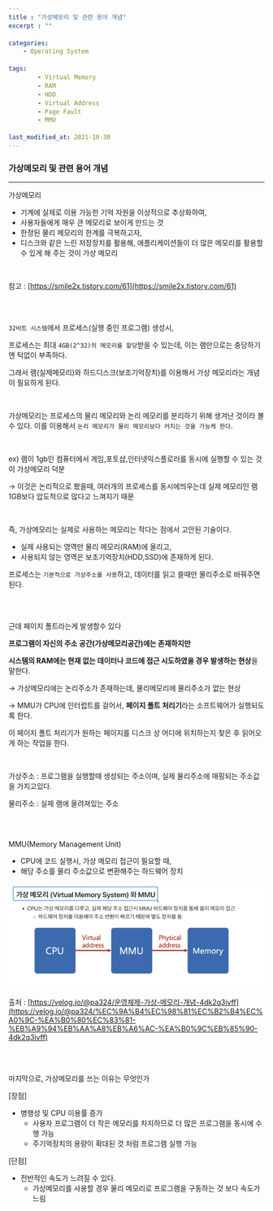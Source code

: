 ```yaml
---
title : "가상메모리 및 관련 용어 개념"
excerpt : ""

categories:
    - Operating System

tags:
        - Virtual Memory
        - RAM
        - HDD
        - Virtual Address
        - Page Fault
        - MMU
        
last_modified_at: 2021-10-30
---
```


### 가상메모리 및 관련 용어 개념

---

가상메모리  

- 기계에 실제로 이용 가능한 기억 자원을 이상적으로 추상화하여,
- 사용자들에게 매우 큰 메모리로 보이게 만드는 것
- 한정된 물리 메모리의 한계를 극복하고자,
- 디스크와 같은 느린 저장장치를 활용해, 애플리케이션들이 더 많은 메모리를 활용할 수 있게 해 주는 것이 가상 메모리
<br/>

참고 : [https://smile2x.tistory.com/61](https://smile2x.tistory.com/61)

<br/><br/>

`32비트 시스템`에서 프로세스(실행 중인 프로그램) 생성시, 

프로세스는 최대 `4GB(2^32)의 메모리를 할당`받을 수 있는데, 이는 램만으로는 충당하기엔 턱없이 부족하다.

그래서 램(실제메모리)와 하드디스크(보조기억장치)를 이용해서 가상 메모리라는 개념이 필요하게 된다.

<br/>

가상메모리는 프로세스의 물리 메모리와 논리 메모리를 분리하기 위해 생겨난 것이라 볼 수 있다. 이를 이용해서 `논리 메모리가 물리 메모리보다 커지는 것을 가능케 한다`. 

<br/>

ex) 램이 1gb인 컴퓨터에서 게임,포토샵,인터넷익스플로러를 동시에 실행할 수 있는 것이 가상메모리 덕분

→ 이것은 논리적으로 봤을때, 여러개의 프로세스를 동시에띄우는데 실제 메모리인 램 1GB보다 압도적으로 많다고 느껴지기 때문

<br/>

즉, 가상메모리는 실제로 사용하는 메모리는 작다는 점에서 고안된 기술이다.

- 실제 사용되는 영역만 물리 메모리(RAM)에 올리고,
- 사용되지 않는 영역은 보조기억장치(HDD,SSD)에 존재하게 된다.

프로세스는 `기본적으로 가상주소를 사용`하고, 데이터를 읽고 쓸때만 물리주소로 바꿔주면 된다.

<br/><br/>

근데 페이지 폴트라는게 발생할수 있다

**프로그램이 자신의 주소 공간(가상메모리공간)에는 존재하지만**

**시스템의 RAM에는 현재 없는 데이터나 코드에 접근 시도하였을 경우 발생하는 현상**을 말한다.

→ 가상메모리에는 논리주소가 존재하는데, 물리메모리에 물리주소가 없는 현상

→ MMU가 CPU에 인터럽트를 걸어서, **페이지 폴트 처리기**라는 소프트웨어가 실행되도록 한다.

이 페이지 폴트 처리기가 원하는 페이지를 디스크 상 어디에 위치하는지 찾은 후 읽어오게 하는 작업을 한다.

<br/>

가상주소 : 프로그램을 실행할때 생성되는 주소이며, 실제 물리주소에 매핑되는 주소값을 가지고있다.

물리주소 : 실제 램에 올려져있는 주소

<br/><br/>

MMU(Memory Management Unit) 

- CPU에 코드 실행시, 가상 메모리 접근이 필요할 때,
- 해당 주소를 물리 주소값으로 변환해주는 하드웨어 장치

![MMU](/assets/MMU.png)

출처 : [https://velog.io/@pa324/운영체제-가상-메모리-개념-4dk2q3ivff](https://velog.io/@pa324/%EC%9A%B4%EC%98%81%EC%B2%B4%EC%A0%9C-%EA%B0%80%EC%83%81-%EB%A9%94%EB%AA%A8%EB%A6%AC-%EA%B0%9C%EB%85%90-4dk2q3ivff)


<br/><br/>

마지막으로, 가상메모리를 쓰는 이유는 무엇인가

[장점]

- 병행성 및 CPU 이용률 증가
    - 사용자 프로그램이 더 작은 메모리를 차지하므로 더 많은 프로그램을 동시에 수행 가능
    - 주기억장치의 용량이 확대된 것 처럼 프로그램 실행 가능

[단점]

- 전반적인 속도가 느려질 수 있다.
    - 가상메모리를 사용할 경우 물리 메모리로 프로그램을 구동하는 것 보다 속도가 느림